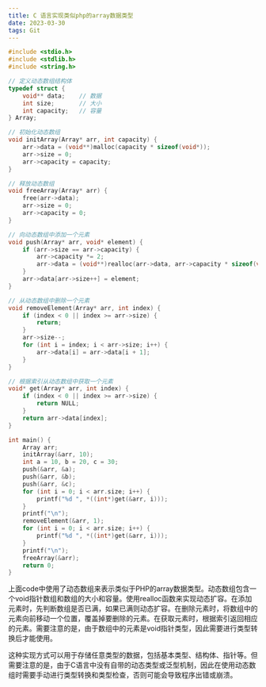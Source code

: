 ```yaml
---
title: C 语言实现类似php的array数据类型
date: 2023-03-30
tags: Git
---
```


```c
#include <stdio.h>
#include <stdlib.h>
#include <string.h>

// 定义动态数组结构体
typedef struct {
    void** data;    // 数据
    int size;       // 大小
    int capacity;   // 容量
} Array;

// 初始化动态数组
void initArray(Array* arr, int capacity) {
    arr->data = (void**)malloc(capacity * sizeof(void*));
    arr->size = 0;
    arr->capacity = capacity;
}

// 释放动态数组
void freeArray(Array* arr) {
    free(arr->data);
    arr->size = 0;
    arr->capacity = 0;
}

// 向动态数组中添加一个元素
void push(Array* arr, void* element) {
    if (arr->size == arr->capacity) {
        arr->capacity *= 2;
        arr->data = (void**)realloc(arr->data, arr->capacity * sizeof(void*));
    }
    arr->data[arr->size++] = element;
}

// 从动态数组中删除一个元素
void removeElement(Array* arr, int index) {
    if (index < 0 || index >= arr->size) {
        return;
    }
    arr->size--;
    for (int i = index; i < arr->size; i++) {
        arr->data[i] = arr->data[i + 1];
    }
}

// 根据索引从动态数组中获取一个元素
void* get(Array* arr, int index) {
    if (index < 0 || index >= arr->size) {
        return NULL;
    }
    return arr->data[index];
}

int main() {
    Array arr;
    initArray(&arr, 10);
    int a = 10, b = 20, c = 30;
    push(&arr, &a);
    push(&arr, &b);
    push(&arr, &c);
    for (int i = 0; i < arr.size; i++) {
        printf("%d ", *((int*)get(&arr, i)));
    }
    printf("\n");
    removeElement(&arr, 1);
    for (int i = 0; i < arr.size; i++) {
        printf("%d ", *((int*)get(&arr, i)));
    }
    printf("\n");
    freeArray(&arr);
    return 0;
}

```
上面code中使用了动态数组来表示类似于PHP的array数据类型。动态数组包含一个void指针数组和数组的大小和容量。使用realloc函数来实现动态扩容。在添加元素时，先判断数组是否已满，如果已满则动态扩容。在删除元素时，将数组中的元素向前移动一个位置，覆盖掉要删除的元素。在获取元素时，根据索引返回相应的元素。需要注意的是，由于数组中的元素是void指针类型，因此需要进行类型转换后才能使用。

这种实现方式可以用于存储任意类型的数据，包括基本类型、结构体、指针等。但需要注意的是，由于C语言中没有自带的动态类型或泛型机制，因此在使用动态数组时需要手动进行类型转换和类型检查，否则可能会导致程序出错或崩溃。
